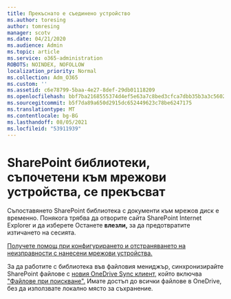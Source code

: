 ```yaml
---
title: Прекъснато е съединено устройство
ms.author: toresing
author: tomresing
manager: scotv
ms.date: 04/21/2020
ms.audience: Admin
ms.topic: article
ms.service: o365-administration
ROBOTS: NOINDEX, NOFOLLOW
localization_priority: Normal
ms.collection: Adm_O365
ms.custom: ''
ms.assetid: c6e78799-5baa-4e27-8def-29db01118209
ms.openlocfilehash: bbf7ba2168555374d4ef5e63a7c8bed3cfca7dbb35b3a3c5602d3b0d1d2fda0a
ms.sourcegitcommit: b5f7da89a650d2915dc652449623c78be6247175
ms.translationtype: MT
ms.contentlocale: bg-BG
ms.lasthandoff: 08/05/2021
ms.locfileid: "53911939"
---
```

# <a name="sharepoint-libraries-mapped-to-network-drives-become-disconnected"></a>SharePoint библиотеки, съпочетени към мрежови устройства, се прекъсват

Съпоставянето SharePoint библиотека с документи към мрежов диск е временно. Понякога трябва да отворите сайта SharePoint Internet Explorer и да изберете Останете **влезли,** за да предотвратите изтичането на сесията. 
  
[Получете помощ при конфигурирането и отстраняването на неизправности с нанесени мрежови устройства.](https://docs.microsoft.com/sharepoint/support/administration/troubleshoot-mapped-network-drives)
  
За да работите с библиотека във файловия мениджър, синхронизирайте SharePoint файлове с [новия OneDrive Sync клиент,](https://support.office.com/article/6de9ede8-5b6e-4503-80b2-6190f3354a88.aspx) който включва ["Файлове при поискване".](https://support.office.com/article/0e6860d3-d9f3-4971-b321-7092438fb38e.aspx) Имате достъп до всички файлове в OneDrive, без да използвате локално място за съхранение.
  

